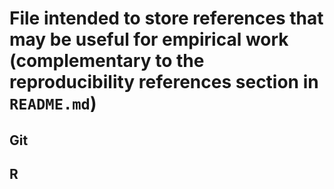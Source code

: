 # File intended to store references that may be useful for empirical work (complementary to the reproducibility references section in `README.md`)


## Git

## R 
